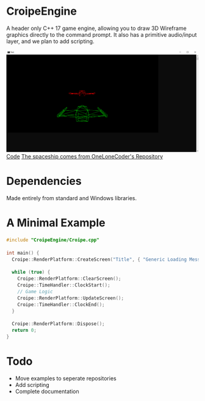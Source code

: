 # CroipeEngine
A header only C++ 17 game engine, allowing you to draw 3D Wireframe graphics directly to the command prompt. It also has a primitive audio/input layer, and we plan to add scripting.

![Alt Spaceship In Command Prompt](Images/spaceship_example.png)
[Code](https://github.com/Croipe/CroipeExamples/tree/main/SpaceShipExample) [The spaceship comes from OneLoneCoder's Repository](https://github.com/OneLoneCoder/videos/blob/master/VideoShip.obj)

# Dependencies
Made entirely from standard and Windows libraries.

# A Minimal Example
```cpp
#include "CroipeEngine/Croipe.cpp"

int main() {
  Croipe::RenderPlatform::CreateScreen("Title", { "Generic Loading Message", "Message 2" });
  
  while (true) {
    Croipe::RenderPlatform::ClearScreen();
    Croipe::TimeHandler::ClockStart();
    // Game Logic
    Croipe::RenderPlatform::UpdateScreen();
    Croipe::TimeHandler::ClockEnd();
  }
  
  Croipe::RenderPlatform::Dispose();
  return 0;
}
```
# Todo
- Move examples to seperate repositories 
- Add scripting
- Complete documentation
